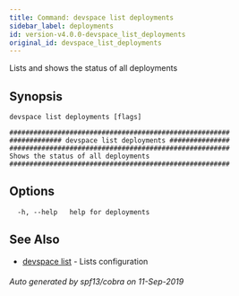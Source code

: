 ```yaml
---
title: Command: devspace list deployments
sidebar_label: deployments
id: version-v4.0.0-devspace_list_deployments
original_id: devspace_list_deployments
---
```



Lists and shows the status of all deployments

## Synopsis


```
devspace list deployments [flags]
```

```
#######################################################
############# devspace list deployments ###############
#######################################################
Shows the status of all deployments
#######################################################
```
## Options

```
  -h, --help   help for deployments
```

## See Also

* [devspace list](/docs/cli/commands/devspace_list)	 - Lists configuration

###### Auto generated by spf13/cobra on 11-Sep-2019
